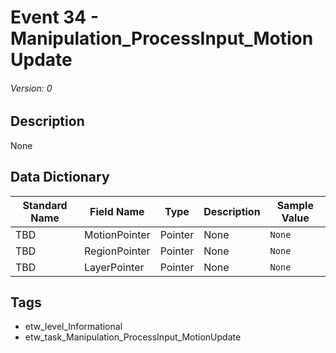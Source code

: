 # Event 34 - Manipulation_ProcessInput_MotionUpdate
###### Version: 0

## Description
None

## Data Dictionary
|Standard Name|Field Name|Type|Description|Sample Value|
|---|---|---|---|---|
|TBD|MotionPointer|Pointer|None|`None`|
|TBD|RegionPointer|Pointer|None|`None`|
|TBD|LayerPointer|Pointer|None|`None`|

## Tags
* etw_level_Informational
* etw_task_Manipulation_ProcessInput_MotionUpdate